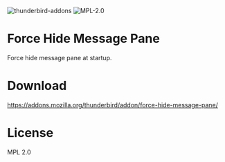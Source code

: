 ![thunderbird-addons](https://img.shields.io/badge/addons-thunderbird-blue.svg?style=flat)
![MPL-2.0](https://img.shields.io/badge/License-MPL2.0-green.svg?style=flat)


# Force Hide Message Pane

Force hide message pane at startup.

# Download

https://addons.mozilla.org/thunderbird/addon/force-hide-message-pane/

# License

MPL 2.0
